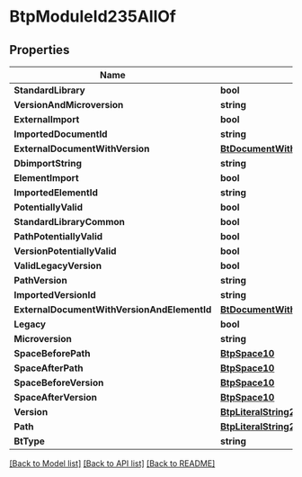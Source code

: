 # BtpModuleId235AllOf

## Properties

Name | Type | Description | Notes
------------ | ------------- | ------------- | -------------
**StandardLibrary** | **bool** |  | [optional] 
**VersionAndMicroversion** | **string** |  | [optional] 
**ExternalImport** | **bool** |  | [optional] 
**ImportedDocumentId** | **string** |  | [optional] 
**ExternalDocumentWithVersion** | [**BtDocumentWithVersionId**](BTDocumentWithVersionId.md) |  | [optional] 
**DbimportString** | **string** |  | [optional] 
**ElementImport** | **bool** |  | [optional] 
**ImportedElementId** | **string** |  | [optional] 
**PotentiallyValid** | **bool** |  | [optional] 
**StandardLibraryCommon** | **bool** |  | [optional] 
**PathPotentiallyValid** | **bool** |  | [optional] 
**VersionPotentiallyValid** | **bool** |  | [optional] 
**ValidLegacyVersion** | **bool** |  | [optional] 
**PathVersion** | **string** |  | [optional] 
**ImportedVersionId** | **string** |  | [optional] 
**ExternalDocumentWithVersionAndElementId** | [**BtDocumentWithVersionAndElementId**](BTDocumentWithVersionAndElementId.md) |  | [optional] 
**Legacy** | **bool** |  | [optional] 
**Microversion** | **string** |  | [optional] 
**SpaceBeforePath** | [**BtpSpace10**](BTPSpace-10.md) |  | [optional] 
**SpaceAfterPath** | [**BtpSpace10**](BTPSpace-10.md) |  | [optional] 
**SpaceBeforeVersion** | [**BtpSpace10**](BTPSpace-10.md) |  | [optional] 
**SpaceAfterVersion** | [**BtpSpace10**](BTPSpace-10.md) |  | [optional] 
**Version** | [**BtpLiteralString259**](BTPLiteralString-259.md) |  | [optional] 
**Path** | [**BtpLiteralString259**](BTPLiteralString-259.md) |  | [optional] 
**BtType** | **string** |  | [optional] 

[[Back to Model list]](../README.md#documentation-for-models) [[Back to API list]](../README.md#documentation-for-api-endpoints) [[Back to README]](../README.md)



